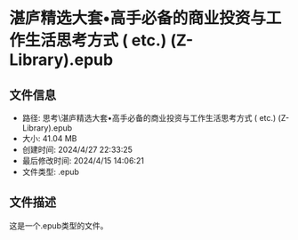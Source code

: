 ﻿# 湛庐精选大套•高手必备的商业投资与工作生活思考方式 ( etc.) (Z-Library).epub

## 文件信息
- 路径: 思考\湛庐精选大套•高手必备的商业投资与工作生活思考方式 ( etc.) (Z-Library).epub
- 大小: 41.04 MB
- 创建时间: 2024/4/27 22:33:25
- 最后修改时间: 2024/4/15 14:06:21
- 文件类型: .epub

## 文件描述
这是一个.epub类型的文件。

